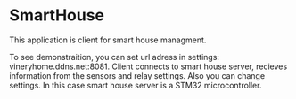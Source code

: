 # SmartHouse


This application is client for smart house managment.

To see demonstraition, you can set url adress in settings: vineryhome.ddns.net:8081.
Client connects to smart house server, recieves information from the sensors and relay settings. Also you can change settings.
In this case smart house server is a STM32 microcontroller.
